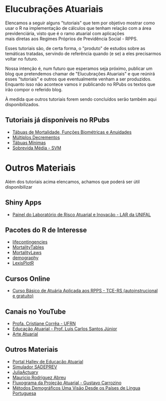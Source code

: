 # **Elucubrações Atuariais**

Elencamos a seguir alguns "tutoriais" que tem por objetivo mostrar como usar 
o R na implementação de cálculos que tenham relação com a 
área previdenciária, visto que é o ramo atuarial com aplicações  
mais diretas aos Regimes Próprios de Previdência Social - RPPS.

Esses tutoriais são, de certa forma, o "produto"
de estudos sobre as temáticas tratadas, servindo de
referência quando (e se) a eles precisarmos voltar no futuro.

Nossa intenção é, num futuro que esperamos seja próximo,
publicar um blog que pretendemos chamar de "Elucubrações Atuariais" e
que reúnirá esses "tutoriais" e outros que eventualmente venham a ser produzidos.
Enquanto isso não acontece vamos ir publicando no RPubs os textos que
irão compor o referido blog.

À medida que outros tutoriais forem sendo concluídos
serão também aqui disponibilizados.

## **Tutoriais já disponíveis no RPubs**

* [Tábuas de Mortalidade, Funções Biométricas e Anuidades](https://www.rpubs.com/marcosfs2006/intro-lifecontingencies)
* [Múltiplos Decrementos](https://www.rpubs.com/marcosfs2006/multiplos-decrementos)
* [Tábuas Mínimas](https://www.rpubs.com/marcosfs2006/tabuas-minimas)
* [Sobrevida Média - SVM](https://www.rpubs.com/marcosfs2006/sobrevida-media)


# **Outros Materiais**

Além dos tutoriais acima elencamos, achamos que poderá
ser útil disponibilizar 


## **Shiny Apps**

<!-- * [Análise de Fluxo Atuarial]( https://marcosfs2006.shinyapps.io/fluxo_atuarial/) -->
* [Painel do Laboratório de Risco Atuarial e Inovação - LAR da UNIFAL](https://cienciasatuariais.shinyapps.io/DRAA/)

## **Pacotes do R de Interesse**

* [lifecontingencies](https://cran.r-project.org/web/packages/lifecontingencies/index.html)
* [MortalityTables](https://cran.r-project.org/web/packages/MortalityTables/)
* [MortalityLaws](https://cran.r-project.org/web/packages/MortalityLaws/index.html)
* [demography](https://cran.r-project.org/web/packages/demography/index.html)
* [LexisPlotR](https://github.com/ottlngr/LexisPlotR)

## **Cursos Online**

* [Curso Básico de Atuária Aplicada aos RPPS - TCE-RS (autoinstrucional e gratuito)](https://ead.tce.rs.gov.br/moodle/course/index.php?categoryid=1)

## **Canais no YouTube**

* [Profa. Cristiane Corrêa - UFRN](https://www.youtube.com/channel/UCaRRm8ss8mt79teMKRUgJeg/featured)
* [Educação Atuarial - Prof. Luis Carlos Santos Júnior](https://www.youtube.com/c/Educa%C3%A7%C3%A3oAtuarial/videos)
* [Arte Atuarial](https://www.youtube.com/c/ArteAtuarial/featured)


<!--
* [Liga de Ciências Atuariais](https://www.youtube.com/channel/UCHyg2Cesm4wpCDbZP9S3wlQ)
* [Atuária em Destaque](https://www.youtube.com/channel/UCDBbgtha54k-nyDAGOBXhXw/videos)
-->

## **Outros Materiais**

<!--
* [Livro: Premissas Atuariais em Planos Previdenciários: Uma visão atuarial-demográfica](https://drive.google.com/file/d/1mRsE_5X9ALEY62vkgsU5GziQHaY-HzKn/view?usp=sharing) disponibilizado com autorização da autora **Profa. Cristiane Silva Corrêa**
-->

* [Portal Halley de Educação Atuarial](https://atuaria.github.io/portalhalley/index.html)
* [Simulador SADEPREV](http://sadeprevonline.ufrn.br:3838/sadeprev/)
* [JuliaActuary](https://juliaactuary.org/)
* [Mauricio Rodriguez Abreu](https://rpubs.com/mrabreu22/)
* [Fluxograma da Projeção Atuarial - Gustavo Carrozino](https://vimeo.com/380302428/ee6308c54b)
* [Métodos Demográficos Uma Visão Desde os Países de Língua Portuguesa](https://openaccess.blucher.com.br/article-list/9786555500837-504/list#undefined)


